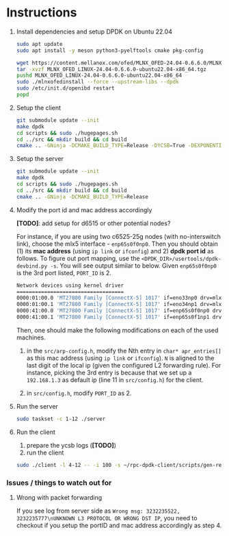 # Instructions

1. Install dependencies and setup DPDK on Ubuntu 22.04 
    
    ```bash
    sudo apt update
    sudo apt install -y meson python3-pyelftools cmake pkg-config
    
    wget https://content.mellanox.com/ofed/MLNX_OFED-24.04-0.6.6.0/MLNX_OFED_LINUX-24.04-0.6.6.0-ubuntu22.04-x86_64.tgz --no-check-certificate
    tar -xvzf MLNX_OFED_LINUX-24.04-0.6.6.0-ubuntu22.04-x86_64.tgz
    pushd MLNX_OFED_LINUX-24.04-0.6.6.0-ubuntu22.04-x86_64
    sudo ./mlnxofedinstall --force --upstream-libs --dpdk
    sudo /etc/init.d/openibd restart
    popd
    ```
    
2. Setup the client 
    
    ```bash
    git submodule update --init
    make dpdk
    cd scripts && sudo ./hugepages.sh 
    cd ../src && mkdir build && cd build
    cmake .. -GNinja -DCMAKE_BUILD_TYPE=Release -DYCSB=True -DEXPONENTIAL=True
    ```
    
3. Setup the server
    
    ```bash
    git submodule update --init
    make dpdk
    cd scripts && sudo ./hugepages.sh 
    cd ../src && mkdir build && cd build
    cmake .. -GNinja -DCMAKE_BUILD_TYPE=Release
    ```
    
4. Modify the port id and mac address accordingly
    
    **[TODO]**: add setup for d6515 or other potential nodes?
    
    For instance, if you are using two c6525-25g nodes (with no-interswitch link), choose the mlx5 interface - `enp65s0f0np0`. Then you should obtain (1) its **mac address** (using `ip link` or `ifconfig`) and 2) **dpdk port id** as follows.
    To figure out port mapping, use the `<DPDK_DIR>/usertools/dpdk-devbind.py -s`. You will see output similar to below. Given `enp65s0f0np0` is the 3rd port listed, `PORT_ID` is 2.
    ```bash
    Network devices using kernel driver
    ===================================
    0000:01:00.0 'MT27800 Family [ConnectX-5] 1017' if=eno33np0 drv=mlx5_core unused=vfio-pci *Active*
    0000:01:00.1 'MT27800 Family [ConnectX-5] 1017' if=eno34np1 drv=mlx5_core unused=vfio-pci
    0000:41:00.0 'MT27800 Family [ConnectX-5] 1017' if=enp65s0f0np0 drv=mlx5_core unused=vfio-pci
    0000:41:00.1 'MT27800 Family [ConnectX-5] 1017' if=enp65s0f1np1 drv=mlx5_core unused=vfio-pci
    ```
    Then, one should make the following modifications on each of the used machines.

    1. in the `src/arp-config.h`, modify the Nth entry in `char* apr_entries[]` as this mac address (using `ip link` or `ifconfig`). `N` is aligned to the last digit of the local ip (given the configured L2 forwarding rule). For instance, picking the 3rd entry is because that we set up a `192.168.1.3` as default ip (line 11 in `src/config.h`) for the client. 
    
    2. in `src/config.h`, modify `PORT_ID` as 2.

    
6. Run the server

    ```bash
    sudo taskset -c 1-12 ./server
    ```
    
    
8. Run the client
    1. prepare the ycsb logs (**[TODO]**)
    2. run the client
    
    ```bash
    sudo ./client -l 4-12 -- -i 100 -s ~/rpc-dpdk-client/scripts/gen-replay-log/ycsb_uniform_no_cont.txt -a ycsb -t 192.168.1.2 -d 30 -l /tmp/test.log
    ```

### Issues / things to watch out for

1. Wrong with packet forwarding

   If you see log from server side as `Wrong msg: 3232235522, 3232235777\nUNKNOWN L3 PROTOCOL OR WRONG DST IP`, you need to checkout if you setup the portID and mac address accordingly as step 4.
